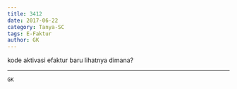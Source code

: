 ```yaml
---
title: 3412
date: 2017-06-22
category: Tanya-SC
tags: E-Faktur
author: GK
---
```


kode aktivasi efaktur baru lihatnya dimana?

---



`GK`

